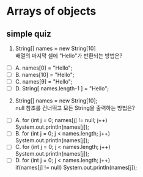 # Arrays of objects
## simple quiz

1. String[] names = new String[10] <br/>
   배열의 마지막 셀에 "Hello"가 반환되는 방법은?

- [ ] A. names[0] = "Hello"; <br/>
- [ ] B. names[10] = "Hello"; <br/>
- [ ] C. names[9] = "Hello"; <br/>
- [ ] D. String[ names.length-1 ] = "Hello";

2. String[] names = new String[10];
<br/> null 참조를 건너뛰고 모든 String을 출력하는 방법은?

- [ ] A. 
for (int j = 0; names[j] != null; j++) <br/>
System.out.println(names[j]);
- [ ] B.
for (int j = 0; j < names.length; j++) <br/>
System.out.println(names[j]);
- [ ] C.
for (int j = 0; j < names.length; j++) <br/>
System.out.println(names[j]);
- [ ] D.
for (int j = 0; j < names.length; j++) <br/>
if(names[j] != null)
System.out.println(names[j]);

